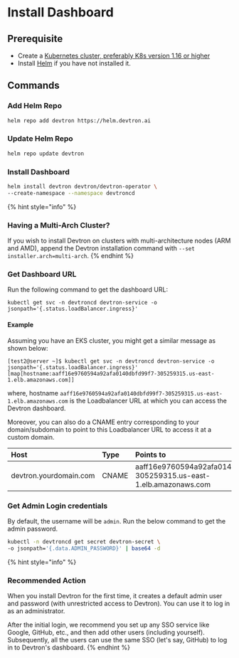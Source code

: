 # Install Dashboard

## Prerequisite

* Create a [Kubernetes cluster, preferably K8s version 1.16 or higher](../tasks/create-cluster.md)
* Install [Helm](https://helm.sh/docs/intro/install/) if you have not installed it.

## Commands

### Add Helm Repo

```bash
helm repo add devtron https://helm.devtron.ai
```

### Update Helm Repo
```bash
helm repo update devtron
```

### Install Dashboard

```bash
helm install devtron devtron/devtron-operator \
--create-namespace --namespace devtroncd
```

{% hint style="info" %}
### Having a Multi-Arch Cluster? 
If you wish to install Devtron on clusters with multi-architecture nodes (ARM and AMD), append the Devtron installation command with `--set installer.arch=multi-arch`.
{% endhint %}


### Get Dashboard URL

Run the following command to get the dashboard URL:

```text
kubectl get svc -n devtroncd devtron-service -o jsonpath='{.status.loadBalancer.ingress}'
```

#### Example
Assuming you have an EKS cluster, you might get a similar message as shown below:

```text
[test2@server ~]$ kubectl get svc -n devtroncd devtron-service -o jsonpath='{.status.loadBalancer.ingress}'
[map[hostname:aaff16e9760594a92afa0140dbfd99f7-305259315.us-east-1.elb.amazonaws.com]]
```

where, hostname `aaff16e9760594a92afa0140dbfd99f7-305259315.us-east-1.elb.amazonaws.com` is the Loadbalancer URL at which you can access the Devtron dashboard.

Moreover, you can also do a CNAME entry corresponding to your domain/subdomain to point to this Loadbalancer URL to access it at a custom domain.

| Host | Type | Points to |
| :--- | :--- | :--- |
| devtron.yourdomain.com | CNAME | aaff16e9760594a92afa0140dbfd99f7-305259315.us-east-1.elb.amazonaws.com |


### Get Admin Login credentials

By default, the username will be `admin`. Run the below command to get the admin password.

```bash
kubectl -n devtroncd get secret devtron-secret \
-o jsonpath='{.data.ADMIN_PASSWORD}' | base64 -d
```

{% hint style="info" %}
### Recommended Action
When you install Devtron for the first time, it creates a default admin user and password (with unrestricted access to Devtron). You can use it to log in as an administrator. 

After the initial login, we recommend you set up any SSO service like Google, GitHub, etc., and then add other users (including yourself). Subsequently, all the users can use the same SSO (let's say, GitHub) to log in to Devtron's dashboard.
{% endhint %}



